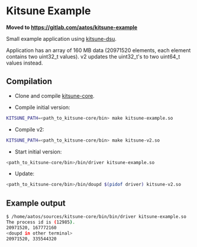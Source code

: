 Kitsune Example
===============

**Moved to https://gitlab.com/aatos/kitsune-example**

Small example application using [kitsune-dsu](http://kitsune-dsu.com/).

Application has an array of 160 MB data (20971520 elements, each element contains two
uint32_t values). v2 updates the uint32_t's to two uint64_t values instead.

Compilation
-----------

* Clone and compile [kitsune-core](https://github.com/kitsune-dsu/kitsune-core).

* Compile initial version:
``` sh
KITSUNE_PATH=<path_to_kitsune-core/bin> make kitsune-example.so
```

* Compile v2:
``` sh
KITSUNE_PATH=<path_to_kitsune-core/bin> make kitsune-v2.so
```

* Start initial version:
``` sh
<path_to_kitsune-core/bin>/bin/driver kitsune-example.so
```

* Update:
``` sh
<path_to_kitsune-core/bin>/bin/doupd $(pidof driver) kitsune-v2.so
```

Example output
--------------

``` sh
$ /home/aatos/sources/kitsune-core/bin/bin/driver kitsune-example.so
The process id is (12985).
20971520, 167772160
<doupd in other terminal>
20971520, 335544320
```

